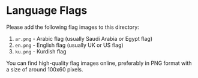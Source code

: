 # Language Flags

Please add the following flag images to this directory:

1. `ar.png` - Arabic flag (usually Saudi Arabia or Egypt flag)
2. `en.png` - English flag (usually UK or US flag)
3. `ku.png` - Kurdish flag

You can find high-quality flag images online, preferably in PNG format with a size of around 100x60 pixels. 